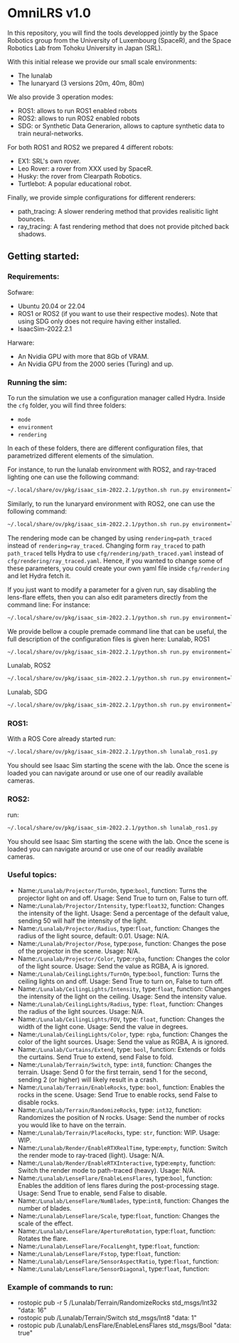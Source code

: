# OmniLRS v1.0

In this repository, you will find the tools developped jointly by the Space Robotics group from the University of Luxembourg (SpaceR),
and the Space Robotics Lab from Tohoku University in Japan (SRL).

With this initial release we provide our small scale environments:
 - The lunalab 
 - The lunaryard (3 versions 20m, 40m, 80m)

We also provide 3 operation modes:
 - ROS1: allows to run ROS1 enabled robots
 - ROS2: allows to run ROS2 enabled robots
 - SDG: or Synthetic Data Generarion, allows to capture synthetic data to train neural-networks.

For both ROS1 and ROS2 we prepared 4 different robots:
 - EX1: SRL's own rover.
 - Leo Rover: a rover from XXX used by SpaceR.
 - Husky: the rover from Clearpath Robotics.
 - Turtlebot: A popular educational robot.

Finally, we provide simple configurations for different renderers:
 - path_tracing: A slower rendering method that provides realisitic light bounces.
 - ray_tracing: A fast rendering method that does not provide pitched back shadows.

## Getting started:

### Requirements:

Sofware:
 - Ubuntu 20.04 or 22.04
 - ROS1 or ROS2 (if you want to use their respective modes). Note that using SDG only does not require having either installed.
 - IsaacSim-2022.2.1

Harware:
 - An Nvidia GPU with more that 8Gb of VRAM.
 - An Nvidia GPU from the 2000 series (Turing) and up.

### Running the sim:

To run the simulation we use a configuration manager called Hydra.
Inside the `cfg` folder, you will find three folders:
 - `mode`
 - `environment`
 - `rendering`

In each of these folders, there are different configuration files, that parametrized different elements of the simulation. 

For instance, to run the lunalab environment with ROS2, and ray-traced lighting one can use the following command:
```bash
~/.local/share/ov/pkg/isaac_sim-2022.2.1/python.sh run.py environment=lunalab mode=ROS2 rendering=ray_traced
```
Similarly, to run the lunaryard environment with ROS2, one can use the following command:
```bash
~/.local/share/ov/pkg/isaac_sim-2022.2.1/python.sh run.py environment=lunaryard_20m mode=ROS2 rendering=ray_traced
```

The rendering mode can be changed by using `rendering=path_traced` instead of `rendering=ray_traced`.
Changing form `ray_traced` to path `path_traced` tells Hydra to use `cfg/rendering/path_traced.yaml` instead of `cfg/rendering/ray_traced.yaml`.
Hence, if you wanted to change some of these parameters, you could create your own yaml file inside `cfg/rendering`
and let Hydra fetch it.

If you just want to modify a parameter for a given run, say disabling the lens-flare effets, then you can also edit parameters directly from the command line:
For instance:
```bash
~/.local/share/ov/pkg/isaac_sim-2022.2.1/python.sh run.py environment=lunaryard_20m mode=ROS2 rendering=ray_traced rendering.lens_flares.enable=False
```

We provide bellow a couple premade command line that can be useful, the full description of the configuration files is given here:
Lunalab, ROS1
```bash
~/.local/share/ov/pkg/isaac_sim-2022.2.1/python.sh run.py environment=lunalab mode=ROS1 rendering=ray_traced
```
Lunalab, ROS2
```bash
~/.local/share/ov/pkg/isaac_sim-2022.2.1/python.sh run.py environment=lunalab mode=ROS2 rendering=ray_traced

```
Lunalab, SDG
```bash
~/.local/share/ov/pkg/isaac_sim-2022.2.1/python.sh run.py environment=lunalab4SDG mode=SDG rendering=path_traced rendering.renderer.headless=True
```

### ROS1:




With a ROS Core already started run:
```bash
~/.local/share/ov/pkg/isaac_sim-2022.2.1/python.sh lunalab_ros1.py
```

You should see Isaac Sim starting the scene with the lab. Once the scene is loaded you can navigate around or use one of our readily available cameras.


### ROS2:

run:
```bash
~/.local/share/ov/pkg/isaac_sim-2022.2.1/python.sh lunalab_ros1.py
```

You should see Isaac Sim starting the scene with the lab. Once the scene is loaded you can navigate around or use one of our readily available cameras.

### Useful topics:
 - Name:`/Lunalab/Projector/TurnOn`, type:`bool`, function: Turns the projector light on and off. Usage: Send True to turn on, False to turn off.
 - Name:`/Lunalab/Projector/Intensity`, type:`float32`, function: Changes the intensity of the light. Usage: Send a percentage of the default value, sending 50 will half the intensity of the light. 
 - Name:`/Lunalab/Projector/Radius`, type:`float`, function: Changes the radius of the light source, default: 0.01. Usage: N/A.
 - Name:`/Lunalab/Projector/Pose`, type:`pose`, function: Changes the pose of the projector in the scene. Usage: N/A.
 - Name:`/Lunalab/Projector/Color`, type:`rgba`, function: Changes the color of the light source. Usage: Send the value as RGBA, A is ignored.
 - Name:`/Lunalab/CeilingLights/TurnOn`, type:`bool`, function: Turns the ceiling lights on and off. Usage: Send True to turn on, False to turn off.
 - Name:`/Lunalab/CeilingLights/Intensity`, type:`float`, function: Changes the intensity of the light on the ceiling. Usage: Send the intensity value.
 - Name:`/Lunalab/CeilingLights/Radius`, type: `float`, function: Changes the radius of the light sources. Usage: N/A.
 - Name:`/Lunalab/CeilingLights/FOV`, type: `float`, function: Changes the width of the light cone. Usage: Send the value in degrees.
 - Name:`/Lunalab/CeilingLights/Color`, type: `rgba`, function: Changes the color of the light sources. Usage: Send the value as RGBA, A is ignored.
 - Name:`/Lunalab/Curtains/Extend`, type: `bool`, function: Extends or folds the curtains. Send True to extend, send False to fold.
 - Name:`/Lunalab/Terrain/Switch`, type: `int8`, function: Changes the terrain. Usage: Send 0 for the first terrain, send 1 for the second, sending 2 (or higher) will likely result in a crash.
 - Name:`/Lunalab/Terrain/EnableRocks`, type: `bool`, function: Enables the rocks in the scene. Usage: Send True to enable rocks, send False to disable rocks.
 - Name:`/Lunalab/Terrain/RandomizeRocks`, type: `int32`, function: Randomizes the position of N rocks. Usage: Send the number of rocks you would like to have on the terrain.
 - Name:`/Lunalab/Terrain/PlaceRocks`, type: `str`, function: WIP. Usage: WIP.
 - Name:`/Lunalab/Render/EnableRTXRealTime`, type:`empty`, function: Switch the render mode to ray-traced (light). Usage: N/A.
 - Name:`/Lunalab/Render/EnableRTXInteractive`, type:`empty`, function: Switch the render mode to path-traced (heavy). Usage: N/A.
 - Name:`/Lunalab/LenseFlare/EnableLensFlares`, type:`bool`, function: Enables the addition of lens flares during the post-processing stage. Usage: Send True to enable, send False to disable.
 - Name:`/Lunalab/LenseFlare/NumBlades`, type:`int8`, function: Changes the number of blades.
 - Name:`/Lunalab/LenseFlare/Scale`, type:`float`, function: Changes the scale of the effect.
 - Name:`/Lunalab/LenseFlare/ApertureRotation`, type:`float`, function: Rotates the flare.
 - Name:`/Lunalab/LenseFlare/FocalLenght`, type:`float`, function: 
 - Name:`/Lunalab/LenseFlare/Fstop`, type:`float`, function: 
 - Name:`/Lunalab/LenseFlare/SensorAspectRatio`, type:`float`, function: 
 - Name:`/Lunalab/LenseFlare/SensorDiagonal`, type:`float`, function: 


 ### Example of commands to run:

 - rostopic pub -r 5 /Lunalab/Terrain/RandomizeRocks std_msgs/Int32 "data: 16" 
 - rostopic pub /Lunalab/Terrain/Switch std_msgs/Int8 "data: 1" 
 - rostopic pub /Lunalab/LensFlare/EnableLensFlares std_msgs/Bool "data: true"